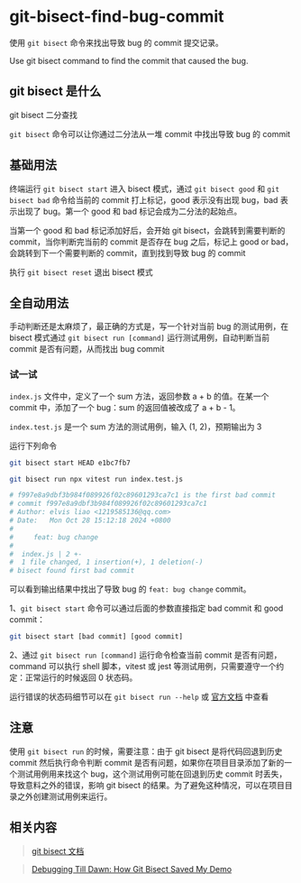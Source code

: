 # git-bisect-find-bug-commit

使用 `git bisect` 命令来找出导致 bug 的 commit 提交记录。

Use git bisect command to find the commit that caused the bug.

## git bisect 是什么

git bisect 二分查找

`git bisect` 命令可以让你通过二分法从一堆 commit 中找出导致 bug 的 commit

## 基础用法

终端运行 `git bisect start` 进入 bisect 模式，通过 `git bisect good` 和 `git bisect bad` 命令给当前的 commit 打上标记，good 表示没有出现 bug，bad 表示出现了 bug。第一个 good 和 bad 标记会成为二分法的起始点。

当第一个 good 和 bad 标记添加好后，会开始 git bisect，会跳转到需要判断的 commit，当你判断完当前的 commit 是否存在 bug 之后，标记上 good or bad，会跳转到下一个需要判断的 commit，直到找到导致 bug 的 commit

执行 `git bisect reset` 退出 bisect 模式

## 全自动用法

手动判断还是太麻烦了，最正确的方式是，写一个针对当前 bug 的测试用例，在 bisect 模式通过 `git bisect run [command]` 运行测试用例，自动判断当前 commit 是否有问题，从而找出 bug commit

### 试一试

`index.js` 文件中，定义了一个 sum 方法，返回参数 a + b 的值。在某一个 commit 中，添加了一个 bug：sum 的返回值被改成了 a + b - 1。

`index.test.js` 是一个 sum 方法的测试用例，输入 (1, 2)，预期输出为 3

运行下列命令

```sh
git bisect start HEAD e1bc7fb7

git bisect run npx vitest run index.test.js

# f997e8a9dbf3b984f089926f02c89601293ca7c1 is the first bad commit
# commit f997e8a9dbf3b984f089926f02c89601293ca7c1
# Author: elvis liao <1219585136@qq.com>
# Date:   Mon Oct 28 15:12:18 2024 +0800
# 
#     feat: bug change
# 
#  index.js | 2 +-
#  1 file changed, 1 insertion(+), 1 deletion(-)
# bisect found first bad commit
```

可以看到输出结果中找出了导致 bug 的 `feat: bug change` commit。

1、`git bisect start` 命令可以通过后面的参数直接指定 bad commit 和 good commit：

```sh
git bisect start [bad commit] [good commit]
```

2、通过 `git bisect run [command]` 运行命令检查当前 commit 是否有问题，command 可以执行 shell 脚本，vitest 或 jest 等测试用例，只需要遵守一个约定：正常运行的时候返回 0 状态码。

运行错误的状态码细节可以在 `git bisect run --help` 或 [官方文档](https://git-scm.com/docs/git-bisect) 中查看

## 注意

使用 `git bisect run` 的时候，需要注意：由于 git bisect 是将代码回退到历史 commit 然后执行命令判断 commit 是否有问题，如果你在项目目录添加了新的一个测试用例用来找这个 bug，这个测试用例可能在回退到历史 commit 时丢失，导致意料之外的错误，影响 git bisect 的结果。为了避免这种情况，可以在项目目录之外创建测试用例来运行。

## 相关内容

> [git bisect 文档](https://git-scm.com/docs/git-bisect)

> [Debugging Till Dawn: How Git Bisect Saved My Demo](https://www.mikebuss.com/posts/debugging-till-dawn)